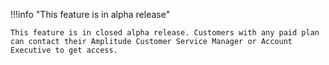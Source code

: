 !!!info "This feature is in alpha release"

    This feature is in closed alpha release. Customers with any paid plan can contact their Amplitude Customer Service Manager or Account Executive to get access.
